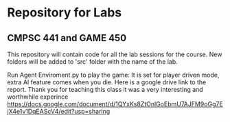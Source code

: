 # Repository for Labs
## CMPSC 441 and GAME 450

This repository will contain code for all the lab sessions for the course. New folders will be added to 'src' folder with the name of the lab. 





Run Agent Enviroment.py to play the game:
It is set for player driven mode, extra AI feature comes when you die.
Here is a google drive link to the report.
Thank you for teaching this class it was a very interesting and worthwhile experince
https://docs.google.com/document/d/1QYxKs8ZtOnlGoEbmU7AJFM9oGg7EjX4e1v1DqEAScV4/edit?usp=sharing


